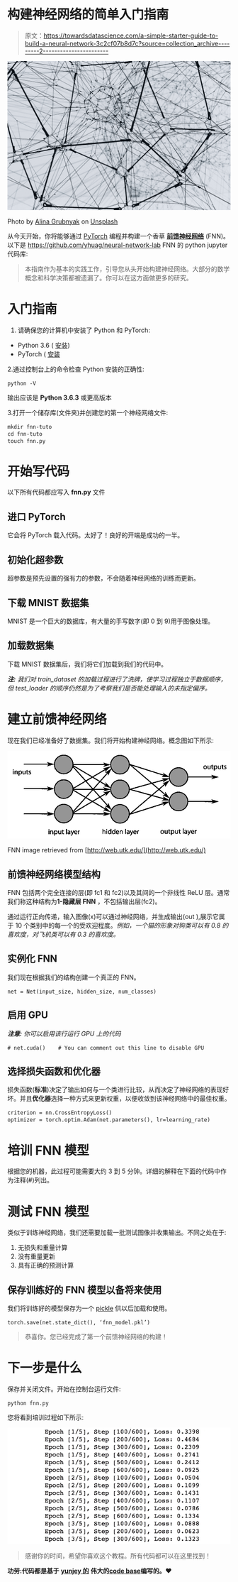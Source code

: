 # 构建神经网络的简单入门指南

> 原文：<https://towardsdatascience.com/a-simple-starter-guide-to-build-a-neural-network-3c2cf07b8d7c?source=collection_archive---------2----------------------->

![](img/27bdbc9c3c7e6c39113aee0cc5fdc333.png)

Photo by [Alina Grubnyak](https://unsplash.com/@alinnnaaaa?utm_source=medium&utm_medium=referral) on [Unsplash](https://unsplash.com?utm_source=medium&utm_medium=referral)

从今天开始，你将能够通过 [PyTorch](http://pytorch.org/) 编程并构建一个香草 [**前馈神经网络**](https://brilliant.org/wiki/feedforward-neural-networks/) (FNN)。以下是 https://github.com/yhuag/neural-network-lab FNN 的 python jupyter 代码库:

> 本指南作为基本的实践工作，引导您从头开始构建神经网络。大部分的数学概念和科学决策都被遗漏了。你可以在这方面做更多的研究。

# 入门指南

1.  请确保您的计算机中安装了 Python 和 PyTorch:

*   Python 3.6 ( [安装](https://www.python.org/downloads/))
*   PyTorch ( [安装](http://pytorch.org/)

2.通过控制台上的命令检查 Python 安装的正确性:

```
python -V
```

输出应该是 **Python 3.6.3** 或更高版本

3.打开一个储存库(文件夹)并创建您的第一个神经网络文件:

```
mkdir fnn-tuto
cd fnn-tuto
touch fnn.py
```

# 开始写代码

以下所有代码都应写入 **fnn.py** 文件

## 进口 PyTorch

它会将 PyTorch 载入代码。太好了！良好的开端是成功的一半。

## 初始化超参数

超参数是预先设置的强有力的参数，不会随着神经网络的训练而更新。

## 下载 MNIST 数据集

MNIST 是一个巨大的数据库，有大量的手写数字(即 0 到 9)用于图像处理。

## 加载数据集

下载 MNIST 数据集后，我们将它们加载到我们的代码中。

***注:*** *我们对 train_dataset 的加载过程进行了洗牌，使学习过程独立于数据顺序，但 test_loader 的顺序仍然是为了考察我们是否能处理输入的未指定偏序。*

# 建立前馈神经网络

现在我们已经准备好了数据集。我们将开始构建神经网络。概念图如下所示:

![](img/50f718c093b4299c9bc75cf4e62b71dc.png)

FNN image retrieved from [http://web.utk.edu/](http://web.utk.edu/)

## 前馈神经网络模型结构

FNN 包括两个完全连接的层(即 fc1 和 fc2)以及其间的一个非线性 ReLU 层。通常我们称这种结构为**1-隐藏层 FNN** ，不包括输出层(fc2)。

通过运行正向传递，输入图像(x)可以通过神经网络，并生成输出(out ),展示它属于 10 个类别中的每一个的受欢迎程度。*例如，一个猫的形象对狗类可以有 0.8 的喜欢度，对飞机类可以有 0.3 的喜欢度。*

## 实例化 FNN

我们现在根据我们的结构创建一个真正的 FNN。

```
net = Net(input_size, hidden_size, num_classes)
```

## 启用 GPU

***注意:*** *你可以启用该行运行 GPU 上的代码*

```
# net.cuda()    # You can comment out this line to disable GPU
```

## 选择损失函数和优化器

损失函数(**标准**)决定了输出如何与一个类进行比较，从而决定了神经网络的表现好坏。并且**优化器**选择一种方式来更新权重，以便收敛到该神经网络中的最佳权重。

```
criterion = nn.CrossEntropyLoss()
optimizer = torch.optim.Adam(net.parameters(), lr=learning_rate)
```

# 培训 FNN 模型

根据您的机器，此过程可能需要大约 3 到 5 分钟。详细的解释在下面的代码中作为注释(#)列出。

# 测试 FNN 模型

类似于训练神经网络，我们还需要加载一批测试图像并收集输出。不同之处在于:

1.  无损失和重量计算
2.  没有重量更新
3.  具有正确的预测计算

## 保存训练好的 FNN 模型以备将来使用

我们将训练好的模型保存为一个 [pickle](https://wiki.python.org/moin/UsingPickle) 供以后加载和使用。

```
torch.save(net.state_dict(), ‘fnn_model.pkl’)
```

> 恭喜你。您已经完成了第一个前馈神经网络的构建！

# 下一步是什么

保存并关闭文件。开始在控制台运行文件:

```
python fnn.py
```

您将看到培训过程如下所示:

![](img/b3850568fbfef2b8ff86a85e92189e8d.png)

> 感谢你的时间，希望你喜欢这个教程。所有代码都可以在这里找到！

**功劳:代码都是基于** [**yunjey 的**](https://github.com/yunjey) **伟大的**[**code base**](https://github.com/yunjey/pytorch-tutorial/blob/master/tutorials/02-intermediate/generative_adversarial_network/main.py)**编写的。❤**